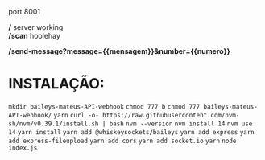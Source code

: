 

port 8001

**/** server working <br>
**/scan** hoolehay

**/send-message?message={{mensagem}}&number={{numero}}**


<h1>INSTALAÇÃO:</h1>

`mkdir baileys-mateus-API-webhook`
`chmod 777 b`
`chmod 777 baileys-mateus-API-webhook/`
`yarn`
`curl -o- https://raw.githubusercontent.com/nvm-sh/nvm/v0.39.1/install.sh | bash`
`nvm --version`
`nvm install 14`
`nvm use 14`
`yarn install`
`yarn add @whiskeysockets/baileys`
`yarn add express`
`yarn add express-fileupload`
`yarn add cors`
`yarn add socket.io`
`yarn`
`node index.js `
